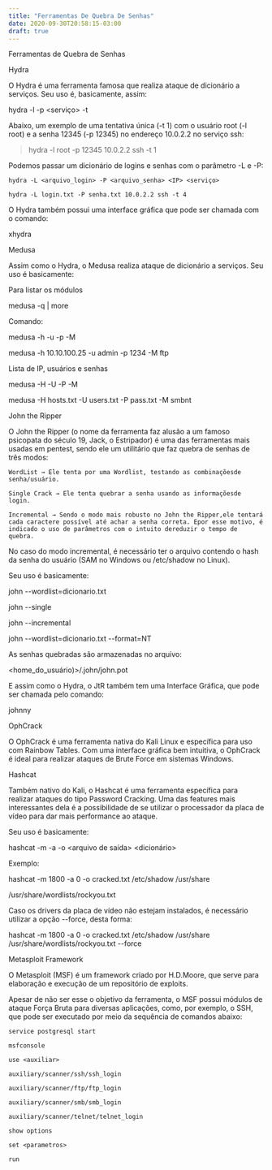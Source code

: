 ```yaml
---
title: "Ferramentas De Quebra De Senhas"
date: 2020-09-30T20:58:15-03:00
draft: true
---
```


Ferramentas de Quebra de Senhas

Hydra

O Hydra é uma ferramenta famosa que realiza ataque de dicionário a serviços. Seu uso é, basicamente, assim:

hydra -l <login> -p <senha> <IP> <serviço> -t <tasks>

Abaixo, um exemplo de uma tentativa única (-t 1) com o usuário root (-l root) e a senha 12345 (-p 12345) no endereço 10.0.2.2 no serviço ssh: 

>hydra -l root -p 12345 10.0.2.2 ssh -t 1 

Podemos passar um dicionário de logins e senhas com o parâmetro -L e -P: 

```
hydra -L <arquivo_login> -P <arquivo_senha> <IP> <serviço>

hydra -L login.txt -P senha.txt 10.0.2.2 ssh -t 4
```

O Hydra também possui uma interface gráfica que pode ser chamada com o comando:

xhydra 

Medusa

Assim como o Hydra, o Medusa realiza ataque de dicionário a serviços. Seu uso é basicamente:

Para listar os módulos

medusa -q | more

Comando: 


medusa -h <ip> -u <usuario> -p <senha> -M <modulo>

medusa -h 10.10.100.25 -u admin -p 1234 -M ftp

Lista de IP, usuários e senhas

medusa -H <ips> -U <usuarios> -P <senhas> -M <modulo>

medusa -H hosts.txt -U users.txt -P pass.txt -M smbnt

John the Ripper

O John the Ripper (o nome da ferramenta faz alusão a um famoso psicopata do século 19, Jack, o Estripador) é uma das ferramentas mais usadas em pentest, sendo ele um utilitário que faz quebra de senhas de três modos:

    WordList → Ele tenta por uma Wordlist, testando as combinaçõesde senha/usuário.

    Single Crack → Ele tenta quebrar a senha usando as informaçõesde login.

    Incremental → Sendo o modo mais robusto no John the Ripper,ele tentará cada caractere possível até achar a senha correta. Epor esse motivo, é indicado o uso de parâmetros com o intuito dereduzir o tempo de quebra.

No caso do modo incremental, é necessário ter o arquivo contendo o hash da senha do usuário (SAM no Windows ou /etc/shadow no Linux).

Seu uso é basicamente: 


john <arquivo> --wordlist=dicionario.txt

john <arquivo> --single

john <arquivo> --incremental

john <arquivo> --wordlist=dicionario.txt --format=NT

As senhas quebradas são armazenadas no arquivo:

<home_do_usuário)>/.john/john.pot

E assim como o Hydra, o JtR também tem uma Interface Gráfica, que pode ser chamada pelo comando:

johnny


OphCrack

O OphCrack é uma ferramenta nativa do Kali Linux e específica para uso com Rainbow Tables. Com uma interface gráfica bem intuitiva, o OphCrack é ideal para realizar ataques de Brute Force em sistemas Windows. 

Hashcat

Também nativo do Kali, o Hashcat é uma ferramenta específica para realizar ataques do tipo Password Cracking. Uma das features mais interessantes dela é a possibilidade de se utilizar o processador da placa de vídeo para dar mais performance ao ataque.

Seu uso é basicamente: 

hashcat -m <tipo do hash> -a <tipo do ataque> -o <arquivo de saída> <arquivo de hash> <dicionário> 

Exemplo:

hashcat -m 1800 -a 0 -o cracked.txt /etc/shadow /usr/share

/usr/share/wordlists/rockyou.txt

Caso os drivers da placa de vídeo não estejam instalados, é necessário utilizar a opção --force, desta forma:

hashcat -m 1800 -a 0 -o cracked.txt /etc/shadow /usr/share /usr/share/wordlists/rockyou.txt --force 


Metasploit Framework

O Metasploit (MSF) é um framework criado por H.D.Moore, que serve para elaboração e execução de um repositório de exploits. 

Apesar de não ser esse o objetivo da ferramenta, o MSF possui módulos de ataque Força Bruta para diversas aplicações, como, por exemplo, o SSH, que pode ser executado por meio da sequência de comandos abaixo: 

```
service postgresql start

msfconsole

use <auxiliar>

auxiliary/scanner/ssh/ssh_login

auxiliary/scanner/ftp/ftp_login

auxiliary/scanner/smb/smb_login

auxiliary/scanner/telnet/telnet_login

show options

set <parametros>

run

```